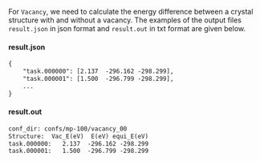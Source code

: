For `Vacancy`, we need to calculate the energy difference between a crystal structure with and without a vacancy. 
The examples of the output files `result.json` in json format and `result.out` in txt format are given below.

#### result.json
```txt
{
    "task.000000": [2.137  -296.162 -298.299],
    "task.000001": [1.500  -296.799 -298.299],
    ...
}
```

#### result.out
```txt
conf_dir: confs/mp-100/vacancy_00
Structure: 	Vac_E(eV)  E(eV) equi_E(eV)
task.000000:   2.137  -296.162 -298.299
task.000001:   1.500  -296.799 -298.299
```